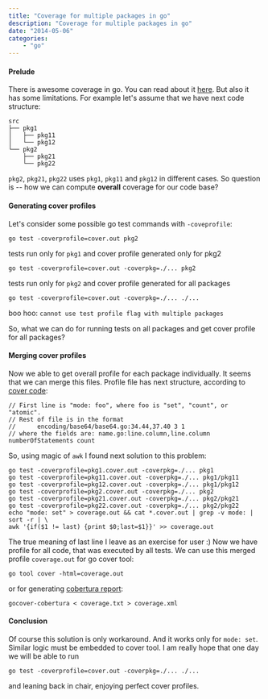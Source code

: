 ```yaml
---
title: "Coverage for multiple packages in go"
description: "Coverage for multiple packages in go"
date: "2014-05-06"
categories:
    - "go"
---
```


#### Prelude

There is awesome coverage in go. You can read about
it [here](http://blog.golang.org/cover). But also it has some limitations.
For example let's assume that we have next code structure:

```
src
├── pkg1
│   ├── pkg11
│   └── pkg12
└── pkg2
    ├── pkg21
    └── pkg22
```
`pkg2`, `pkg21`, `pkg22` uses `pkg1`, `pkg11` and `pkg12` in different cases.
So question is -- how we can compute **overall** coverage for our code base?

#### Generating cover profiles

Let's consider some possible go test commands with `-coveprofile`:

    go test -coverprofile=cover.out pkg2

tests run only for `pkg1` and cover profile generated only for pkg2

    go test -coverprofile=cover.out -coverpkg=./... pkg2

tests run only for `pkg2` and cover profile generated for all packages

    go test -coverprofile=cover.out -coverpkg=./... ./...

boo hoo: `cannot use test profile flag with multiple packages`

So, what we can do for running tests on all packages and get cover profile
for all packages?

#### Merging cover profiles

Now we able to get overall profile for each package individually.
It seems that we can merge this files. Profile file has next structure,
according to
[cover code](https://code.google.com/p/go/source/browse/cover/profile.go?repo=tools):

```
// First line is "mode: foo", where foo is "set", "count", or "atomic".
// Rest of file is in the format
//      encoding/base64/base64.go:34.44,37.40 3 1
// where the fields are: name.go:line.column,line.column numberOfStatements count
```

So, using magic of `awk` I found next solution to this problem:

```
go test -coverprofile=pkg1.cover.out -coverpkg=./... pkg1
go test -coverprofile=pkg11.cover.out -coverpkg=./... pkg1/pkg11
go test -coverprofile=pkg12.cover.out -coverpkg=./... pkg1/pkg12
go test -coverprofile=pkg2.cover.out -coverpkg=./... pkg2
go test -coverprofile=pkg21.cover.out -coverpkg=./... pkg2/pkg21
go test -coverprofile=pkg22.cover.out -coverpkg=./... pkg2/pkg22
echo "mode: set" > coverage.out && cat *.cover.out | grep -v mode: | sort -r | \
awk '{if($1 != last) {print $0;last=$1}}' >> coverage.out
```
The true meaning of last line I leave as an exercise for user :)
Now we have profile for all code, that was executed by all tests. We can use
this merged profile `coverage.out` for go cover tool:

```
go tool cover -html=coverage.out
```

or for generating [cobertura report](https://github.com/t-yuki/gocover-cobertura):

```
gocover-cobertura < coverage.txt > coverage.xml
```

#### Conclusion

Of course this solution is only workaround. And it works only for `mode: set`.
Similar logic must be embedded to cover tool. I am really hope that one day we
will be able to run

```
go test -coverprofile=cover.out -coverpkg=./... ./...
```
and leaning back in chair, enjoying perfect cover profiles.
